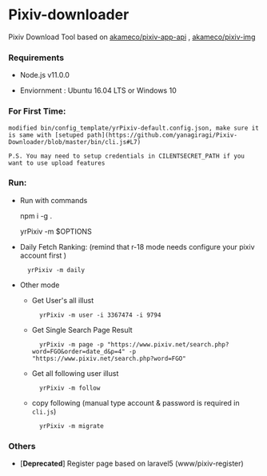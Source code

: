 # Pixiv-downloader

Pixiv Download Tool based on [akameco/pixiv-app-api](https://github.com/akameco/pixiv-app-api) , [akameco/pixiv-img](https://github.com/akameco/pixiv-img)

### Requirements 

* Node.js v11.0.0

* Enviornment : Ubuntu 16.04 LTS or Windows 10

### For First Time:

    modified bin/config_template/yrPixiv-default.config.json, make sure it is same with [setuped path](https://github.com/yanagiragi/Pixiv-Downloader/blob/master/bin/cli.js#L7)
    
    P.S. You may need to setup credentials in CILENTSECRET_PATH if you want to use upload features
    
### Run:

* Run with commands

    npm i -g .
    
    yrPixiv -m $OPTIONS

* Daily Fetch Ranking: (remind that r-18 mode needs configure your pixiv account first )

        yrPixiv -m daily
    
* Other mode

    * Get User's all illust

            yrPixiv -m user -i 3367474 -i 9794
    
    * Get Single Search Page Result
    
            yrPixiv -m page -p "https://www.pixiv.net/search.php?word=FGO&order=date_d&p=4" -p "https://www.pixiv.net/search.php?word=FGO"
    
    * Get all following user illust
    
            yrPixiv -m follow
    
    * copy following (manual type account & password is required in `cli.js`)
    
            yrPixiv -m migrate

### Others

* [**Deprecated**] Register page based on laravel5 (www/pixiv-register)
